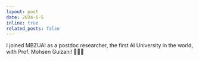 ```yaml
---
layout: post
date: 2024-6-5
inline: true
related_posts: false
---
```


I joined MBZUAI as a postdoc researcher, the first AI University in the world, with Prof. Mohsen Guizani! :tada::tada::tada:
